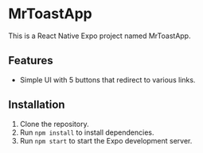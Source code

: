 # MrToastApp
This is a React Native Expo project named MrToastApp.
## Features
- Simple UI with 5 buttons that redirect to various links.
## Installation
1. Clone the repository.
2. Run `npm install` to install dependencies.
3. Run `npm start` to start the Expo development server.
